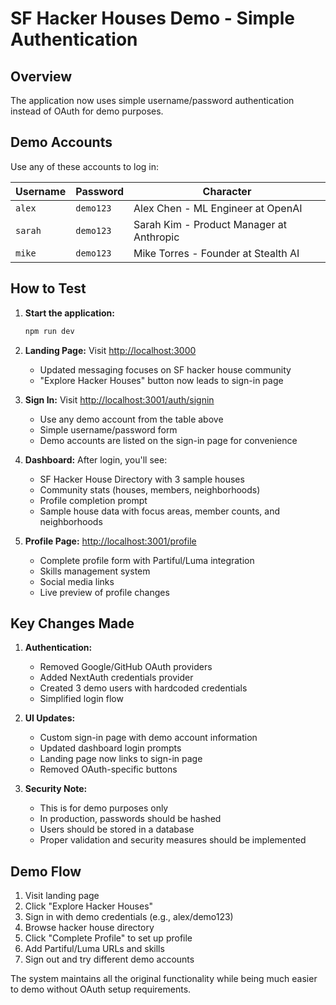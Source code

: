 # SF Hacker Houses Demo - Simple Authentication

## Overview
The application now uses simple username/password authentication instead of OAuth for demo purposes.

## Demo Accounts
Use any of these accounts to log in:

| Username | Password | Character |
|----------|----------|-----------|
| `alex`   | `demo123` | Alex Chen - ML Engineer at OpenAI |
| `sarah`  | `demo123` | Sarah Kim - Product Manager at Anthropic |
| `mike`   | `demo123` | Mike Torres - Founder at Stealth AI |

## How to Test

1. **Start the application:**
   ```bash
   npm run dev
   ```

2. **Landing Page:** Visit [http://localhost:3000](http://localhost:3000)
   - Updated messaging focuses on SF hacker house community
   - "Explore Hacker Houses" button now leads to sign-in page

3. **Sign In:** Visit [http://localhost:3001/auth/signin](http://localhost:3001/auth/signin)
   - Use any demo account from the table above
   - Simple username/password form
   - Demo accounts are listed on the sign-in page for convenience

4. **Dashboard:** After login, you'll see:
   - SF Hacker House Directory with 3 sample houses
   - Community stats (houses, members, neighborhoods)
   - Profile completion prompt
   - Sample house data with focus areas, member counts, and neighborhoods

5. **Profile Page:** [http://localhost:3001/profile](http://localhost:3001/profile)
   - Complete profile form with Partiful/Luma integration
   - Skills management system
   - Social media links
   - Live preview of profile changes

## Key Changes Made

1. **Authentication:**
   - Removed Google/GitHub OAuth providers
   - Added NextAuth credentials provider
   - Created 3 demo users with hardcoded credentials
   - Simplified login flow

2. **UI Updates:**
   - Custom sign-in page with demo account information
   - Updated dashboard login prompts
   - Landing page now links to sign-in page
   - Removed OAuth-specific buttons

3. **Security Note:**
   - This is for demo purposes only
   - In production, passwords should be hashed
   - Users should be stored in a database
   - Proper validation and security measures should be implemented

## Demo Flow

1. Visit landing page
2. Click "Explore Hacker Houses"
3. Sign in with demo credentials (e.g., alex/demo123)
4. Browse hacker house directory
5. Click "Complete Profile" to set up profile
6. Add Partiful/Luma URLs and skills
7. Sign out and try different demo accounts

The system maintains all the original functionality while being much easier to demo without OAuth setup requirements. 